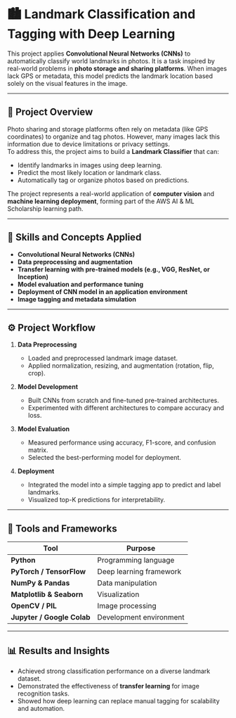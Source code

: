# 🏙️ Landmark Classification and Tagging with Deep Learning

This project applies **Convolutional Neural Networks (CNNs)** to automatically classify world landmarks in photos. It is a task inspired by real-world problems in **photo storage and sharing platforms**. When images lack GPS or metadata, this model predicts the landmark location based solely on the visual features in the image.

---

## 📖 Project Overview

Photo sharing and storage platforms often rely on metadata (like GPS coordinates) to organize and tag photos. However, many images lack this information due to device limitations or privacy settings.  
To address this, the project aims to build a **Landmark Classifier** that can:

- Identify landmarks in images using deep learning.
- Predict the most likely location or landmark class.
- Automatically tag or organize photos based on predictions.

The project represents a real-world application of **computer vision** and **machine learning deployment**, forming part of the AWS AI & ML Scholarship learning path.

---

## 🧠 Skills and Concepts Applied

- **Convolutional Neural Networks (CNNs)**
- **Data preprocessing and augmentation**
- **Transfer learning with pre-trained models (e.g., VGG, ResNet, or Inception)**
- **Model evaluation and performance tuning**
- **Deployment of CNN model in an application environment**
- **Image tagging and metadata simulation**

---

## ⚙️ Project Workflow

1. **Data Preprocessing**
   - Loaded and preprocessed landmark image dataset.
   - Applied normalization, resizing, and augmentation (rotation, flip, crop).

2. **Model Development**
   - Built CNNs from scratch and fine-tuned pre-trained architectures.
   - Experimented with different architectures to compare accuracy and loss.

3. **Model Evaluation**
   - Measured performance using accuracy, F1-score, and confusion matrix.
   - Selected the best-performing model for deployment.

4. **Deployment**
   - Integrated the model into a simple tagging app to predict and label landmarks.
   - Visualized top-K predictions for interpretability.

---

## 🧩 Tools and Frameworks

| Tool | Purpose |
|------|----------|
| **Python** | Programming language |
| **PyTorch / TensorFlow** | Deep learning framework |
| **NumPy & Pandas** | Data manipulation |
| **Matplotlib & Seaborn** | Visualization |
| **OpenCV / PIL** | Image processing |
| **Jupyter / Google Colab** | Development environment |

---

## 📊 Results and Insights

- Achieved strong classification performance on a diverse landmark dataset.
- Demonstrated the effectiveness of **transfer learning** for image recognition tasks.
- Showed how deep learning can replace manual tagging for scalability and automation.


